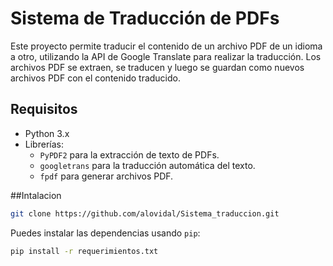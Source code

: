 # Sistema de Traducción de PDFs

Este proyecto permite traducir el contenido de un archivo PDF de un idioma a otro, utilizando la API de Google Translate para realizar la traducción. Los archivos PDF se extraen, se traducen y luego se guardan como nuevos archivos PDF con el contenido traducido.

## Requisitos

- Python 3.x
- Librerías:
  - `PyPDF2` para la extracción de texto de PDFs.
  - `googletrans` para la traducción automática del texto.
  - `fpdf` para generar archivos PDF.

##Intalacion
```bash
git clone https://github.com/alovidal/Sistema_traduccion.git
```

Puedes instalar las dependencias usando `pip`:

```bash
pip install -r requerimientos.txt


